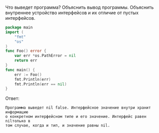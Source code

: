 
Что выведет программа? Объяснить вывод программы. Объяснить внутреннее устройство интерфейсов и их отличие от пустых интерфейсов.

```go
package main
import (
	"fmt"
	"os"
)
func Foo() error {
	var err *os.PathError = nil
	return err
}
func main() {
	err := Foo()
	fmt.Println(err)
	fmt.Println(err == nil)
}
```

Ответ:
```
Программа выведет nil false. Интерфейсное значение внутри хранит информацию  
о конкретном интерфейсном типе и его значение. Интерфейс равен nilтолько в 
том случае, когда и тип, и значение равны nil.
```